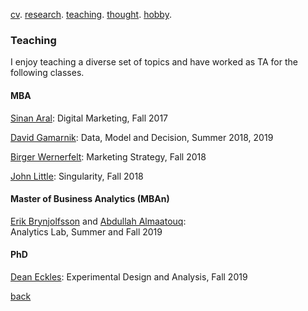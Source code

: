 [cv](./cv.html). [research](./research.md). [teaching](./teaching.md). [thought](./thought.md). [hobby](./hobby.md).

### Teaching 

I enjoy teaching a diverse set of topics and have worked as TA for the following classes.

#### MBA 

[Sinan Aral](https://mitsloan.mit.edu/faculty/directory/sinan-kayhan-aral): Digital Marketing, Fall 2017

[David Gamarnik](http://www.mit.edu/~gamarnik/home.html): Data, Model and Decision, Summer 2018, 2019

[Birger Wernerfelt](https://mitsloan.mit.edu/faculty/directory/birger-wernerfelt): Marketing Strategy, Fall 2018

[John Little](https://mitsloan.mit.edu/faculty/directory/john-d-c-little): Singularity, Fall 2018

#### Master of Business Analytics (MBAn)
[Erik Brynjolfsson](http://digital.mit.edu/erik/) and [Abdullah Almaatouq](https://mitsloan.mit.edu/faculty/directory/abdullah-almaatouq):<br/> Analytics Lab, Summer and Fall 2019


#### PhD 
[Dean Eckles](https://mitsloan.mit.edu/faculty/directory/dean-eckles): Experimental Design and Analysis, Fall 2019

[back](./)
